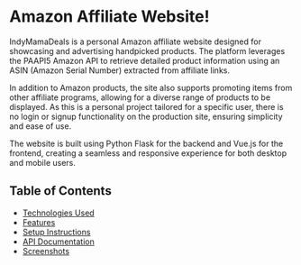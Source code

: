 # Amazon Affiliate Website! 

IndyMamaDeals is a personal Amazon affiliate website designed for showcasing and advertising handpicked products. The platform leverages the PAAPI5 Amazon API to retrieve detailed product information using an ASIN (Amazon Serial Number) extracted from affiliate links.

In addition to Amazon products, the site also supports promoting items from other affiliate programs, allowing for a diverse range of products to be displayed. As this is a personal project tailored for a specific user, there is no login or signup functionality on the production site, ensuring simplicity and ease of use.

The website is built using Python Flask for the backend and Vue.js for the frontend, creating a seamless and responsive experience for both desktop and mobile users.


## Table of Contents
- [Technologies Used](#technologies-used)
- [Features](#features)
- [Setup Instructions](#setup-instructions)
- [API Documentation](#api-documentation)
- [Screenshots](#screenshots)

